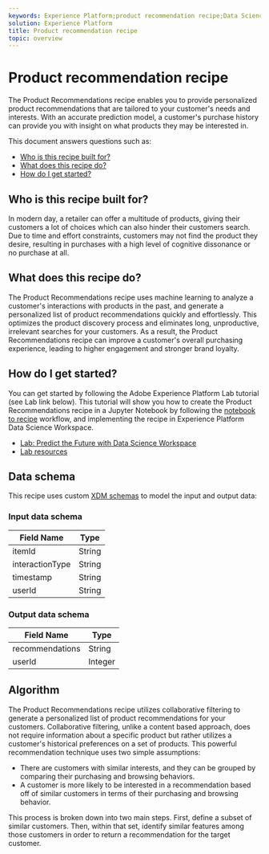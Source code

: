 ```yaml
---
keywords: Experience Platform;product recommendation recipe;Data Science Workspace;popular topics
solution: Experience Platform
title: Product recommendation recipe
topic: overview
---
```


# Product recommendation recipe

The Product Recommendations recipe enables you to provide personalized product recommendations that are tailored to your customer's needs and interests. With an accurate prediction model, a customer's purchase history can provide you with insight on what products they may be interested in.

This document answers questions such as:
* [Who is this recipe built for?](#who-is-this-recipe-built-for)
* [What does this recipe do?](#what-does-this-recipe-do)
* [How do I get started?](#how-do-i-get-started)

## Who is this recipe built for?

In modern day, a retailer can offer a multitude of products, giving their customers a lot of choices which can also hinder their customers search. Due to time and effort constraints, customers may not find the product they desire, resulting in purchases with a high level of cognitive dissonance or no purchase at all.

## What does this recipe do?

The Product Recommendations recipe uses machine learning to analyze a customer's interactions with products in the past, and generate a personalized list of product recommendations quickly and effortlessly. This optimizes the product discovery process and eliminates long, unproductive, irrelevant searches for your customers. As a result, the Product Recommendations recipe can improve a customer's overall purchasing experience, leading to higher engagement and stronger brand loyalty.

## How do I get started?

You can get started by following the Adobe Experience Platform Lab tutorial (see Lab link below). This tutorial will show you how to create the Product Recommendations recipe in a Jupyter Notebook by following the [notebook to recipe](../jupyterlab/create-a-recipe.md) workflow, and implementing the recipe in Experience Platform Data Science Workspace.

* [Lab: Predict the Future with Data Science Workspace](https://expleague.azureedge.net/labs/L777/index.html)
* [Lab resources](https://github.com/adobe/experience-platform-dsw-reference/tree/master/Summit/2019/resources)

## Data schema

This recipe uses custom [XDM schemas](../../xdm/schema/field-dictionary.md) to model the input and output data:

### Input data schema

Field Name | Type
--- | ---
itemId | String
interactionType | String
timestamp | String
userId | String

### Output data schema

Field Name | Type
--- | ---
recommendations | String
userId | Integer

## Algorithm

The Product Recommendations recipe utilizes collaborative filtering to generate a personalized list of product recommendations for your customers. Collaborative filtering, unlike a content based approach, does not require information about a specific product but rather utilizes a customer's historical preferences on a set of products. This powerful recommendation technique uses two simple assumptions:
* There are customers with similar interests, and they can be grouped by comparing their purchasing and browsing behaviors.
* A customer is more likely to be interested in a recommendation based off of similar customers in terms of their purchasing and browsing behavior.

This process is broken down into two main steps. First, define a subset of similar customers. Then, within that set, identify similar features among those customers in order to return a recommendation for the target customer.